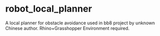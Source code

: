 # robot_local_planner
A local planner for obstacle avoidance used in bb8 project by unknown Chinese author. Rhino+Grasshopper Environment required.
